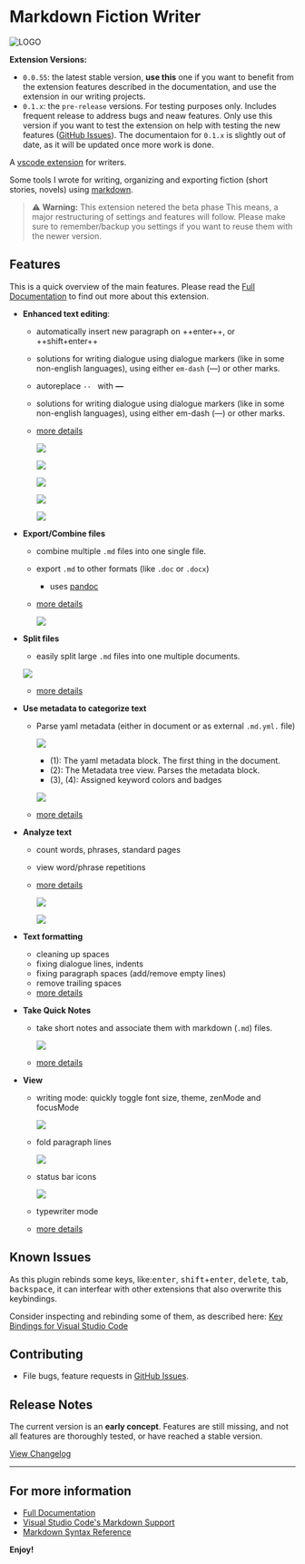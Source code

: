 # Markdown Fiction Writer <!-- omit in toc -->

![LOGO](https://raw.githubusercontent.com/zoctarine/vscode-fiction-writer/main/resources/fiction-writer-icon.png)

**Extension Versions:**
- `0.0.55`: the latest stable version, **use this** one if you want to benefit from the extension features described in the documentation, and use the extension  in our writing projects.
- `0.1.x`: the `pre-release` versions. For testing purposes only. Includes frequent release to address bugs and neaw features. Only use this version if you want to test the extension on help with testing the new features ([GitHub Issues](https://github.com/zoctarine/vscode-fiction-writer/issues)). The documentaion for `0.1.x` is slightly out of date, as it will be updated once more work is done.

A [vscode extension](https://marketplace.visualstudio.com/items?itemName=vsc-zoctarine.markdown-fiction-writer) for writers.

Some tools I wrote for writing, organizing and exporting fiction (short stories, novels) using [markdown](https://daringfireball.net/projects/markdown/).

> ⚠ **Warning:** This extension netered the beta phase
 This means, a major restructuring of settings and features will follow. Please make sure to remember/backup you settings if you want to reuse them with the newer version.
 

## Features

This is a quick overview of the main features. Please read the [Full Documentation](https://zoctarine.github.io/vscode-fiction-writer/) to find out more about this extension.

- **Enhanced text editing**:
  - automatically insert new paragraph on ++enter++, or ++shift+enter++
  - solutions for writing dialogue using dialogue markers (like in some non-english languages), using either `em-dash` (—) or other marks.
  - autoreplace `-- ` with **—**
  - solutions for writing dialogue using dialogue markers (like in some non-english languages), using either em-dash (—) or other marks.

  - [more details](https://zoctarine.github.io/vscode-fiction-writer/edit/)

    ![](https://raw.githubusercontent.com/zoctarine/vscode-fiction-writer/gh-pages-source-material/docs/img/shift_enter_01.gif)

    ![](https://raw.githubusercontent.com/zoctarine/vscode-fiction-writer/gh-pages-source-material/docs/img/shift_enter_02.gif)

    ![](https://raw.githubusercontent.com/zoctarine/vscode-fiction-writer/gh-pages-source-material/docs/img/dlg_marker_01.gif)

    ![](https://raw.githubusercontent.com/zoctarine/vscode-fiction-writer/gh-pages-source-material/docs/img/dlg_marker_02.gif)

    ![](https://raw.githubusercontent.com/zoctarine/vscode-fiction-writer/gh-pages-source-material/docs/img/dlg_marker_03.gif)

- **Export/Combine files**

  - combine multiple `.md` files into one single file.

  - export `.md` to other formats (like `.doc` or `.docx`)

    - uses [pandoc](https://pandoc.org/installing.html)

  - [more details](https://zoctarine.github.io/vscode-fiction-writer/export/)

    ![](https://raw.githubusercontent.com/zoctarine/vscode-fiction-writer/gh-pages-source-material/docs/img/export_01.gif)

- **Split files**
   - easily split large `.md` files into one multiple documents.
   
   ![](https://zoctarine.github.io/vscode-fiction-writer/img/split_file_01.gif)

  - [more details](https://zoctarine.github.io/vscode-fiction-writer/split/)

- **Use metadata to categorize text**

  - Parse yaml metadata (either in document or as external `.md.yml.` file)

    ![](https://zoctarine.github.io/vscode-fiction-writer/img/meta_view_02.jpg)

    - (1): The yaml metadata block. The first thing in the document.
    - (2): The Metadata tree view. Parses the metadata block.
    - (3), (4): Assigned keyword colors and badges

    ![](https://raw.githubusercontent.com/zoctarine/vscode-fiction-writer/gh-pages-source-material/docs/img/meta_view_01.gif)

  - [more details](https://zoctarine.github.io/vscode-fiction-writer/metadata/)

- **Analyze text**

  - count words, phrases, standard pages
  - view word/phrase repetitions

  - [more details](https://zoctarine.github.io/vscode-fiction-writer/stats/)

    ![](https://raw.githubusercontent.com/zoctarine/vscode-fiction-writer/gh-pages-source-material/docs/img/freq_01.gif)

    ![](https://raw.githubusercontent.com/zoctarine/vscode-fiction-writer/gh-pages-source-material/docs/img/stats_01.gif)

- **Text formatting**

  - cleaning up spaces
  - fixing dialogue lines, indents
  - fixing paragraph spaces (add/remove empty lines)
  - remove trailing spaces
  - [more details](https://zoctarine.github.io/vscode-fiction-writer/format/)

- **Take Quick Notes**

  - take short notes and associate them with markdown (`.md`) files.

    ![](https://raw.githubusercontent.com/zoctarine/vscode-fiction-writer/gh-pages-source-material/docs/img/notes_01.gif)

  - [more details](https://zoctarine.github.io/vscode-fiction-writer/notes/)

- **View**

  - writing mode: quickly toggle font size, theme, zenMode and focusMode

    ![](https://raw.githubusercontent.com/zoctarine/vscode-fiction-writer/gh-pages-source-material/docs/img/wmode_toggle_01.gif)

  - fold paragraph lines

    ![](https://raw.githubusercontent.com/zoctarine/vscode-fiction-writer/gh-pages-source-material/docs/img/folding_01.gif)

  - status bar icons

    ![](https://raw.githubusercontent.com/zoctarine/vscode-fiction-writer/gh-pages-source-material/docs/img/statusbar_01.gif)

  - typewriter mode

  - [more details](https://zoctarine.github.io/vscode-fiction-writer/view/)

## Known Issues

As this plugin rebinds some keys, like:<kbd>enter</kbd>, <kbd>shift</kbd>+<kbd>enter</kbd>, <kbd>delete</kbd>, <kbd>tab</kbd>, <kbd>backspace</kbd>, it can interfear with other extensions that also overwrite this keybindings.

Consider inspecting and rebinding some of them, as described here: [Key Bindings for Visual Studio Code](https://code.visualstudio.com/docs/getstarted/keybindings)

## Contributing

- File bugs, feature requests in [GitHub Issues](https://github.com/zoctarine/vscode-fiction-writer/issues).

## Release Notes

The current version is an **early concept**. Features are still missing, and not all features are thoroughly tested, or have reached a stable version.

[View Changelog](https://zoctarine.github.io/vscode-fiction-writer/changelog/)

-----------------------------------------------------------------------------------------------------------

## For more information

* [Full Documentation](https://zoctarine.github.io/vscode-fiction-writer/)
* [Visual Studio Code's Markdown Support](http://code.visualstudio.com/docs/languages/markdown)
* [Markdown Syntax Reference](https://help.github.com/articles/markdown-basics/)

**Enjoy!**
